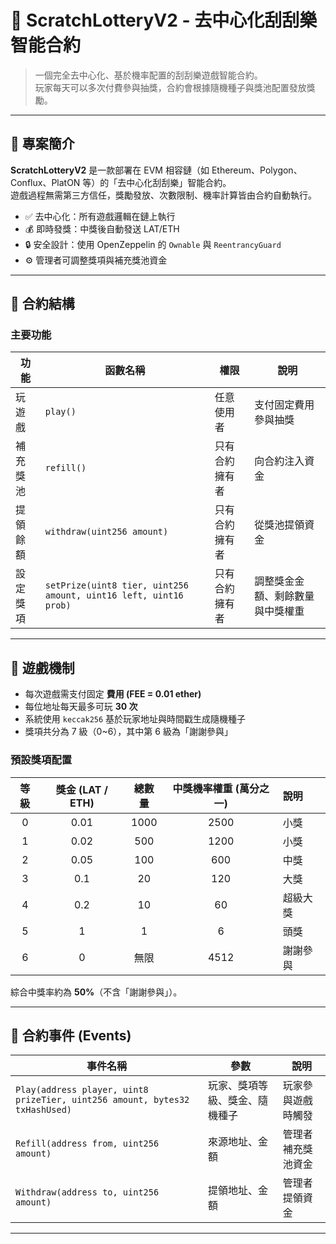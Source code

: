 # 🎰 ScratchLotteryV2 - 去中心化刮刮樂智能合約

> 一個完全去中心化、基於機率配置的刮刮樂遊戲智能合約。  
> 玩家每天可以多次付費參與抽獎，合約會根據隨機種子與獎池配置發放獎勵。

---

## 🧩 專案簡介

**ScratchLotteryV2** 是一款部署在 EVM 相容鏈（如 Ethereum、Polygon、Conflux、PlatON 等）的「去中心化刮刮樂」智能合約。  
遊戲過程無需第三方信任，獎勵發放、次數限制、機率計算皆由合約自動執行。

- ✅ 去中心化：所有遊戲邏輯在鏈上執行  
- 💰 即時發獎：中獎後自動發送 LAT/ETH  
- 🔒 安全設計：使用 OpenZeppelin 的 `Ownable` 與 `ReentrancyGuard`  
- ⚙️ 管理者可調整獎項與補充獎池資金  

---

## 🧱 合約結構

### 主要功能

| 功能 | 函數名稱 | 權限 | 說明 |
|------|-----------|------|------|
| 玩遊戲 | `play()` | 任意使用者 | 支付固定費用參與抽獎 |
| 補充獎池 | `refill()` | 只有合約擁有者 | 向合約注入資金 |
| 提領餘額 | `withdraw(uint256 amount)` | 只有合約擁有者 | 從獎池提領資金 |
| 設定獎項 | `setPrize(uint8 tier, uint256 amount, uint16 left, uint16 prob)` | 只有合約擁有者 | 調整獎金金額、剩餘數量與中獎權重 |

---

## 🎲 遊戲機制

- 每次遊戲需支付固定 **費用 (FEE = 0.01 ether)**  
- 每位地址每天最多可玩 **30 次**
- 系統使用 `keccak256` 基於玩家地址與時間戳生成隨機種子  
- 獎項共分為 7 級（0~6），其中第 6 級為「謝謝參與」  

### 預設獎項配置

| 等級 | 獎金 (LAT / ETH) | 總數量 | 中獎機率權重 (萬分之一) | 說明 |
|:----:|:----------------:|:------:|:----------------------:|:------|
| 0 | 0.01 | 1000 | 2500 | 小獎 |
| 1 | 0.02 | 500 | 1200 | 小獎 |
| 2 | 0.05 | 100 | 600 | 中獎 |
| 3 | 0.1 | 20 | 120 | 大獎 |
| 4 | 0.2 | 10 | 60 | 超級大獎 |
| 5 | 1 | 1 | 6 | 頭獎 |
| 6 | 0 | 無限 | 4512 | 謝謝參與 |

綜合中獎率約為 **50%**（不含「謝謝參與」）。

---

## 🧮 合約事件 (Events)

| 事件名稱 | 參數 | 說明 |
|-----------|------|------|
| `Play(address player, uint8 prizeTier, uint256 amount, bytes32 txHashUsed)` | 玩家、獎項等級、獎金、隨機種子 | 玩家參與遊戲時觸發 |
| `Refill(address from, uint256 amount)` | 來源地址、金額 | 管理者補充獎池資金 |
| `Withdraw(address to, uint256 amount)` | 提領地址、金額 | 管理者提領資金 |

---


